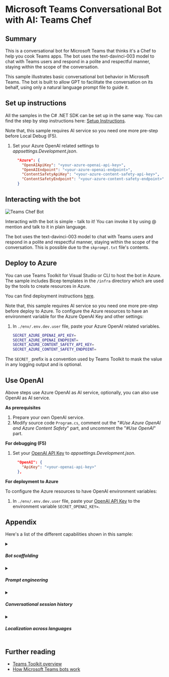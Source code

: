 # Microsoft Teams Conversational Bot with AI: Teams Chef

## Summary

This is a conversational bot for Microsoft Teams that thinks it's a Chef to help you cook Teams apps. The bot uses the text-davinci-003 model to chat with Teams users and respond in a polite and respectful manner, staying within the scope of the conversation.

This sample illustrates basic conversational bot behavior in Microsoft Teams. The bot is built to allow GPT to facilitate the conversation on its behalf, using only a natural language prompt file to guide it.

## Set up instructions

All the samples in the C# .NET SDK can be set up in the same way. You can find the step by step instructions here: [Setup Instructions](../README.md).

Note that, this sample requires AI service so you need one more pre-step before Local Debug (F5).

1. Set your Azure OpenAI related settings to *appsettings.Development.json*.

    ```json
      "Azure": {
        "OpenAIApiKey": "<your-azure-openai-api-key>",
        "OpenAIEndpoint": "<your-azure-openai-endpoint>",
        "ContentSafetyApiKey": "<your-azure-content-safety-api-key>",
        "ContentSafetyEndpoint": "<your-azure-content-safety-endpoint>"
      }
    ```

## Interacting with the bot

![Teams Chef Bot](./assets/TeamsChefBot.png)

Interacting with the bot is simple - talk to it! You can invoke it by using @ mention and talk to it in plain language.

The bot uses the text-davinci-003 model to chat with Teams users and respond in a polite and respectful manner, staying within the scope of the conversation. This is possible due to the `skprompt.txt` file's contents.

## Deploy to Azure

You can use Teams Toolkit for Visual Studio or CLI to host the bot in Azure. The sample includes Bicep templates in the `/infra` directory which are used by the tools to create resources in Azure.

You can find deployment instructions [here](../README.md#deploy-to-azure).

Note that, this sample requires AI service so you need one more pre-step before deploy to Azure. To configure the Azure resources to have an environment variable for the Azure OpenAI Key and other settings:

1. In `./env/.env.dev.user` file, paste your Azure OpenAI related variables.

    ```bash
    SECRET_AZURE_OPENAI_API_KEY=
    SECRET_AZURE_OPENAI_ENDPOINT=
    SECRET_AZURE_CONTENT_SAFETY_API_KEY=
    SECRET_AZURE_CONTENT_SAFETY_ENDPOINT=
    ```

The `SECRET_` prefix is a convention used by Teams Toolkit to mask the value in any logging output and is optional.

## Use OpenAI

Above steps use Azure OpenAI as AI service, optionally, you can also use OpenAI as AI service.

**As prerequisites**

1. Prepare your own OpenAI service.
1. Modify source code `Program.cs`, comment out the "*#Use Azure OpenAI and Azure Content Safety*" part, and uncomment the "*#Use OpenAI*" part.

**For debugging (F5)**

1. Set your [OpenAI API Key](https://openai.com/api/) to *appsettings.Development.json*.

    ```json
      "OpenAI": {
        "ApiKey": "<your-openai-api-key>"
      },
    ```

**For deployment to Azure**

To configure the Azure resources to have OpenAI environment variables:

1. In `./env/.env.dev.user` file, paste your [OpenAI API Key](https://openai.com/api/) to the environment variable `SECRET_OPENAI_KEY=`.

## Appendix

Here's a list of the different capabilities shown in this sample:

<details close>
    <summary><h5>Bot scaffolding</h5></summary>
    Throughout the 'Program.cs' file you'll see the scaffolding created to run a simple conversational bot, e.g. storage, authentication, and conversation state.
</details>

</details>
<details close>
    <summary><h5>Prompt engineering</h5></summary>
The 'Prompts/Chat/skprompt.txt' file has descriptive prompt engineering that, in plain language and with minor training, instructs GPT how the bot should conduct itself and facilitate conversation.

#### skprompt.txt

```text
The following is a conversation with an AI assistant, its name is Teams Chef.
Teams Chef is an expert in Microsoft Teams apps development and the Human is junior developer learning Microsoft Teams development for the first time.
Teams Chef should always reply by explaining new concepts in simple terms using cooking as parallel concepts.
Teams Chef should always greet the human, ask them their name, and then guide the junior developer in his journey to build new apps for Microsoft Teams.

{{$history}}
Human: {{$input}}
AI:
```

- The major section ("*The following is ... for Microsoft Teams.*") defines the basic direction, to tell how AI should behave on human's input.
- The final section ("*Human: ... AI: ...*") defines the input of current turn. The variable "*{{$history}}*" lets AI know the context about previous turns.
- The variables "*{{input}}*", and "*{{history}}*" are automatically resolved from `TurnState.Temp`.

</details>
<details close>
    <summary><h5>Conversational session history</h5></summary>
    Because this sample leaves the conversation to GPT, the bot simply facilitates user conversation as-is. But because it includes the 'skprompt.txt' file to guide it, GPT will store and leverage session history appropriately.

For example, let's say the user's name is "Dave". The bot might carry on the following conversation:

```
AI: Hi there! My name is Teams Chef. It's nice to meet you. What's your name?
DAVE: My name is Dave.
AI:Hi Dave! It's great to meet you. Let me help you get started with Microsoft Teams app development. Have you ever cooked before?
DAVE: No, not yet, why?
AI:Cooking is a great way to learn ...
DAVE: Which kind of apps can I build for Microsoft Teams?
AI: Great question! You can build a variety ...
```

Notice that the bot remembered Dave's first message when responding to the second.

</details>
<details close>
    <summary><h5>Localization across languages</h5></summary>
    Because this sample leverages GPT for all its natural language modelling, the user can talk to an AI bot in any language of their choosing. The bot will understand and respond appropriately with no additional code required.
</details>

## Further reading

- [Teams Toolkit overview](https://aka.ms/vs-teams-toolkit-getting-started)
- [How Microsoft Teams bots work](https://docs.microsoft.com/en-us/azure/bot-service/bot-builder-basics-teams?view=azure-bot-service-4.0&tabs=csharp)
